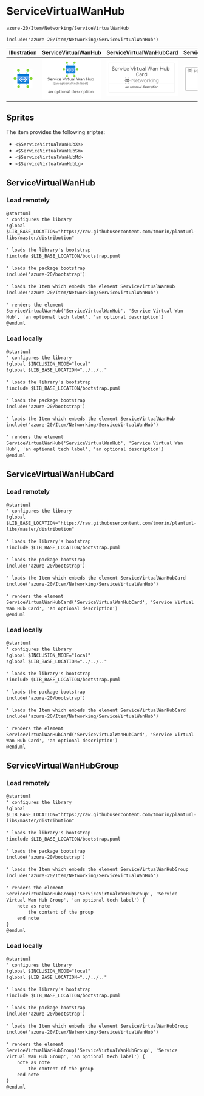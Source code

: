 # ServiceVirtualWanHub


```text
azure-20/Item/Networking/ServiceVirtualWanHub
```

```text
include('azure-20/Item/Networking/ServiceVirtualWanHub')
```



| Illustration | ServiceVirtualWanHub | ServiceVirtualWanHubCard | ServiceVirtualWanHubGroup |
| :---: | :---: | :---: | :---: |
| ![illustration for Illustration](../../../azure-20/Item/Networking/ServiceVirtualWanHub.png) | ![illustration for ServiceVirtualWanHub](../../../azure-20/Item/Networking/ServiceVirtualWanHub.Local.png) | ![illustration for ServiceVirtualWanHubCard](../../../azure-20/Item/Networking/ServiceVirtualWanHubCard.Local.png) | ![illustration for ServiceVirtualWanHubGroup](../../../azure-20/Item/Networking/ServiceVirtualWanHubGroup.Local.png) |



## Sprites
The item provides the following sriptes:

- `<$ServiceVirtualWanHubXs>`
- `<$ServiceVirtualWanHubSm>`
- `<$ServiceVirtualWanHubMd>`
- `<$ServiceVirtualWanHubLg>`





## ServiceVirtualWanHub

### Load remotely
```plantuml
@startuml
' configures the library
!global $LIB_BASE_LOCATION="https://raw.githubusercontent.com/tmorin/plantuml-libs/master/distribution"

' loads the library's bootstrap
!include $LIB_BASE_LOCATION/bootstrap.puml

' loads the package bootstrap
include('azure-20/bootstrap')

' loads the Item which embeds the element ServiceVirtualWanHub
include('azure-20/Item/Networking/ServiceVirtualWanHub')

' renders the element
ServiceVirtualWanHub('ServiceVirtualWanHub', 'Service Virtual Wan Hub', 'an optional tech label', 'an optional description')
@enduml
```

### Load locally
```plantuml
@startuml
' configures the library
!global $INCLUSION_MODE="local"
!global $LIB_BASE_LOCATION="../../.."

' loads the library's bootstrap
!include $LIB_BASE_LOCATION/bootstrap.puml

' loads the package bootstrap
include('azure-20/bootstrap')

' loads the Item which embeds the element ServiceVirtualWanHub
include('azure-20/Item/Networking/ServiceVirtualWanHub')

' renders the element
ServiceVirtualWanHub('ServiceVirtualWanHub', 'Service Virtual Wan Hub', 'an optional tech label', 'an optional description')
@enduml
```

## ServiceVirtualWanHubCard

### Load remotely
```plantuml
@startuml
' configures the library
!global $LIB_BASE_LOCATION="https://raw.githubusercontent.com/tmorin/plantuml-libs/master/distribution"

' loads the library's bootstrap
!include $LIB_BASE_LOCATION/bootstrap.puml

' loads the package bootstrap
include('azure-20/bootstrap')

' loads the Item which embeds the element ServiceVirtualWanHubCard
include('azure-20/Item/Networking/ServiceVirtualWanHub')

' renders the element
ServiceVirtualWanHubCard('ServiceVirtualWanHubCard', 'Service Virtual Wan Hub Card', 'an optional description')
@enduml
```

### Load locally
```plantuml
@startuml
' configures the library
!global $INCLUSION_MODE="local"
!global $LIB_BASE_LOCATION="../../.."

' loads the library's bootstrap
!include $LIB_BASE_LOCATION/bootstrap.puml

' loads the package bootstrap
include('azure-20/bootstrap')

' loads the Item which embeds the element ServiceVirtualWanHubCard
include('azure-20/Item/Networking/ServiceVirtualWanHub')

' renders the element
ServiceVirtualWanHubCard('ServiceVirtualWanHubCard', 'Service Virtual Wan Hub Card', 'an optional description')
@enduml
```

## ServiceVirtualWanHubGroup

### Load remotely
```plantuml
@startuml
' configures the library
!global $LIB_BASE_LOCATION="https://raw.githubusercontent.com/tmorin/plantuml-libs/master/distribution"

' loads the library's bootstrap
!include $LIB_BASE_LOCATION/bootstrap.puml

' loads the package bootstrap
include('azure-20/bootstrap')

' loads the Item which embeds the element ServiceVirtualWanHubGroup
include('azure-20/Item/Networking/ServiceVirtualWanHub')

' renders the element
ServiceVirtualWanHubGroup('ServiceVirtualWanHubGroup', 'Service Virtual Wan Hub Group', 'an optional tech label') {
    note as note
        the content of the group
    end note
}
@enduml
```

### Load locally
```plantuml
@startuml
' configures the library
!global $INCLUSION_MODE="local"
!global $LIB_BASE_LOCATION="../../.."

' loads the library's bootstrap
!include $LIB_BASE_LOCATION/bootstrap.puml

' loads the package bootstrap
include('azure-20/bootstrap')

' loads the Item which embeds the element ServiceVirtualWanHubGroup
include('azure-20/Item/Networking/ServiceVirtualWanHub')

' renders the element
ServiceVirtualWanHubGroup('ServiceVirtualWanHubGroup', 'Service Virtual Wan Hub Group', 'an optional tech label') {
    note as note
        the content of the group
    end note
}
@enduml
```

